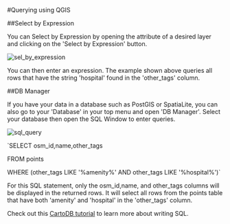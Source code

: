 #Querying using QGIS

##Select by Expression

You can Select by Expression by opening the attribute of a desired layer and clicking on the 'Select by Expression' button.

![sel_by_expression](https://cloud.githubusercontent.com/assets/2665840/10792048/00b59680-7d83-11e5-8140-2a08831e69ff.png)

You can then enter an expression. The example shown above queries all rows that have the string 'hospital' found in the 'other_tags' column.



##DB Manager

If you have your data in a database such as PostGIS or SpatiaLite, you can also go to your 'Database' in your top menu and open 'DB Manager'. Select your database then open the SQL Window to enter queries.

![sql_query](https://cloud.githubusercontent.com/assets/2665840/10792843/53e954e2-7d86-11e5-9ec2-448762fb7d56.png)

`SELECT osm_id,name,other_tags

FROM points

WHERE (other_tags LIKE '%amenity%' AND other_tags LIKE '%hospital%')`

For this SQL statement, only the osm_id,name, and other_tags columns will be displayed in the returned rows. It will select all rows from the points table that have both 'amenity' and 'hospital' in the 'other_tags' column.

Check out this [CartoDB tutorial](http://academy.cartodb.com/courses/04-sql-postgis/lesson-1.html) to learn more about writing SQL. 
